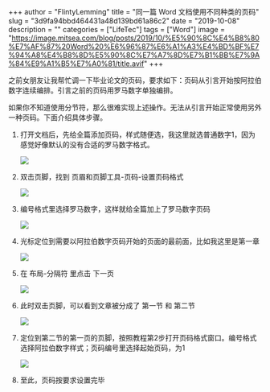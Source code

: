 +++
author = "FlintyLemming"
title = "同一篇 Word 文档使用不同种类的页码"
slug = "3d9fa94bbd464431a48d139bd61a86c2"
date = "2019-10-08"
description = ""
categories = ["LifeTec"]
tags = ["Word"]
image = "https://image.mitsea.com/blog/posts/2019/10/%E5%90%8C%E4%B8%80%E7%AF%87%20Word%20%E6%96%87%E6%A1%A3%E4%BD%BF%E7%94%A8%E4%B8%8D%E5%90%8C%E7%A7%8D%E7%B1%BB%E7%9A%84%E9%A1%B5%E7%A0%81/title.avif"
+++

之前女朋友让我帮忙调一下毕业论文的页码，要求如下：页码从引言开始按阿拉伯数字连续编排。引言之前的页码用罗马数字单独编排。

如果你不知道使用分节符，那么很难实现上述操作。无法从引言开始正常使用另外一种页码。下面介绍具体步骤。

1. 打开文档后，先给全篇添加页码，样式随便选，我这里就选普通数字1，因为感觉好像默认的没有合适的罗马数字格式。
    
    ![](https://image.mitsea.com/blog/posts/2019/10/%E5%90%8C%E4%B8%80%E7%AF%87%20Word%20%E6%96%87%E6%A1%A3%E4%BD%BF%E7%94%A8%E4%B8%8D%E5%90%8C%E7%A7%8D%E7%B1%BB%E7%9A%84%E9%A1%B5%E7%A0%81/1.avif)
    
2. 双击页脚，找到 页眉和页脚工具-页码-设置页码格式
    
    ![](https://image.mitsea.com/blog/posts/2019/10/%E5%90%8C%E4%B8%80%E7%AF%87%20Word%20%E6%96%87%E6%A1%A3%E4%BD%BF%E7%94%A8%E4%B8%8D%E5%90%8C%E7%A7%8D%E7%B1%BB%E7%9A%84%E9%A1%B5%E7%A0%81/2.avif)
    
3. 编号格式里选择罗马数字，这样就给全篇加上了罗马数字页码
    
    ![](https://image.mitsea.com/blog/posts/2019/10/%E5%90%8C%E4%B8%80%E7%AF%87%20Word%20%E6%96%87%E6%A1%A3%E4%BD%BF%E7%94%A8%E4%B8%8D%E5%90%8C%E7%A7%8D%E7%B1%BB%E7%9A%84%E9%A1%B5%E7%A0%81/3.avif)
    
4. 光标定位到需要以阿拉伯数字页码开始的页面的最前面，比如我这里是第一章
    
    ![](https://image.mitsea.com/blog/posts/2019/10/%E5%90%8C%E4%B8%80%E7%AF%87%20Word%20%E6%96%87%E6%A1%A3%E4%BD%BF%E7%94%A8%E4%B8%8D%E5%90%8C%E7%A7%8D%E7%B1%BB%E7%9A%84%E9%A1%B5%E7%A0%81/4.avif)
    
5. 在 布局-分隔符 里点击 下一页
    
    ![](https://image.mitsea.com/blog/posts/2019/10/%E5%90%8C%E4%B8%80%E7%AF%87%20Word%20%E6%96%87%E6%A1%A3%E4%BD%BF%E7%94%A8%E4%B8%8D%E5%90%8C%E7%A7%8D%E7%B1%BB%E7%9A%84%E9%A1%B5%E7%A0%81/5.avif)
    
6. 此时双击页脚，可以看到文章被分成了 第一节 和 第二节
    
    ![](https://image.mitsea.com/blog/posts/2019/10/%E5%90%8C%E4%B8%80%E7%AF%87%20Word%20%E6%96%87%E6%A1%A3%E4%BD%BF%E7%94%A8%E4%B8%8D%E5%90%8C%E7%A7%8D%E7%B1%BB%E7%9A%84%E9%A1%B5%E7%A0%81/6.avif)
    
7. 定位到第二节的第一页的页脚，按照教程第2步打开页码格式窗口。编号格式选择阿拉伯数字样式；页码编号里选择起始页码，为1
    
    ![](https://image.mitsea.com/blog/posts/2019/10/%E5%90%8C%E4%B8%80%E7%AF%87%20Word%20%E6%96%87%E6%A1%A3%E4%BD%BF%E7%94%A8%E4%B8%8D%E5%90%8C%E7%A7%8D%E7%B1%BB%E7%9A%84%E9%A1%B5%E7%A0%81/7.avif)
    
8. 至此，页码按要求设置完毕